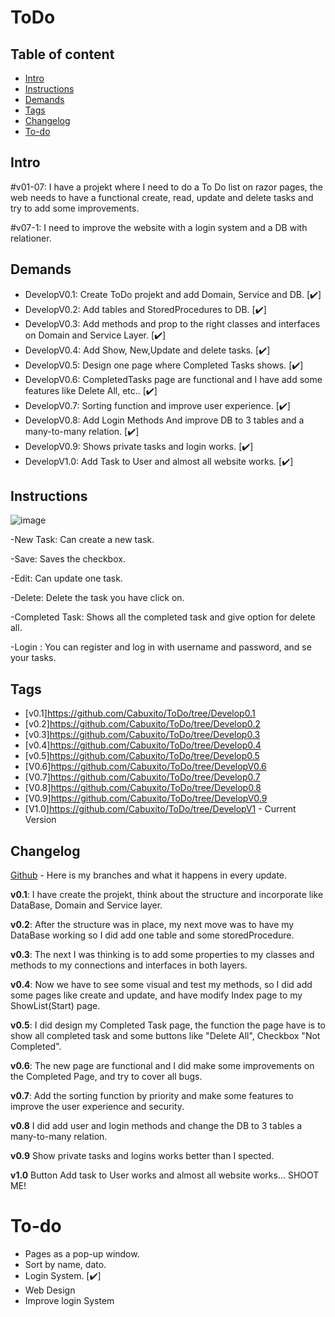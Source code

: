 # ToDo

## Table of content

* [Intro](#Intro)
* [Instructions](#Instructions)
* [Demands](#Demands)
* [Tags](#Tags)
* [Changelog](#Changelog)
* [To-do](#To-do)


## Intro

#v01-07:
I have a projekt where I need to do a To Do list on razor pages, the web needs to have a functional create, read, update and delete tasks and try to add some
improvements.

#v07-1:
I need to improve the website with a login system and a DB with relationer.

## Demands 

<ul>
  <li> DevelopV0.1: Create ToDo projekt and add Domain, Service and DB. [✔️]</li> 
  <li> DevelopV0.2: Add tables and StoredProcedures to DB. [✔️]</li> 
  <li> DevelopV0.3: Add methods and prop to the right classes and interfaces on Domain and Service Layer. [✔️]</li>
  <li> DevelopV0.4: Add Show, New,Update and delete tasks. [✔️]</li>
  <li> DevelopV0.5: Design one page where Completed Tasks shows. [✔️]</li>
  <li> DevelopV0.6: CompletedTasks page are functional and I have add some features like Delete All, etc.. [✔️]</li>
  <li> DevelopV0.7: Sorting function and improve user experience. [✔️]</li>
  <li> DevelopV0.8: Add Login Methods And improve DB to 3 tables and a many-to-many relation. [✔️]</li>
  <li> DevelopV0.9: Shows private tasks and login works. [✔️]</li>
  <li> DevelopV1.0: Add Task to User and almost all website works. [✔️]</li>
</ul>

## Instructions

![image](https://user-images.githubusercontent.com/89253662/194400237-6972b8f8-a585-43f3-b48f-e0422ee08d68.png)

-New Task: Can create a new task.

-Save: Saves the checkbox.

-Edit: Can update one task.

-Delete: Delete the task you have click on.

-Completed Task: Shows all the completed task and give option for delete all.

-Login : You can register and log in with username and password, and se your tasks.

## Tags

* [v0.1]https://github.com/Cabuxito/ToDo/tree/Develop0.1
* [v0.2]https://github.com/Cabuxito/ToDo/tree/Develop0.2
* [v0.3]https://github.com/Cabuxito/ToDo/tree/Develop0.3
* [v0.4]https://github.com/Cabuxito/ToDo/tree/Develop0.4
* [v0.5]https://github.com/Cabuxito/ToDo/tree/Develop0.5 
* [V0.6]https://github.com/Cabuxito/ToDo/tree/DevelopV0.6
* [V0.7]https://github.com/Cabuxito/ToDo/tree/Develop0.7
* [V0.8]https://github.com/Cabuxito/ToDo/tree/Develop0.8
* [V0.9]https://github.com/Cabuxito/ToDo/tree/DevelopV0.9
* [V1.0]https://github.com/Cabuxito/ToDo/tree/DevelopV1 - Current Version

## Changelog

[Github](https://github.com/Cabuxito/ToDo/branches) - Here is my branches and what it happens in every update.

**v0.1**:
I have create the projekt, think about the structure and incorporate like DataBase, Domain and Service layer.

**v0.2**:
After the structure was in place, my next move was to have my DataBase working so I did add one table and some storedProcedure.

**v0.3**: 
The next I was thinking is to add some properties to my classes and methods to my connections and interfaces in both layers.

**v0.4**:
Now we have to see some visual and test my methods, so I did add some pages like create and update, and have modify Index page to my ShowList(Start) page.

**v0.5**:
I did design my Completed Task page, the function the page have is to show all completed task and some buttons like "Delete All", Checkbox "Not Completed".

**v0.6**:
The new page are functional and I did make some improvements on the Completed Page, and try to cover all bugs.

**v0.7**:
Add the sorting function by priority and make some features to improve the user experience and security.

**v0.8**
I did add user and login methods and change the DB to 3 tables a many-to-many relation.

**v0.9**
Show private tasks and logins works better than I spected.

**v1.0**
Button Add task to User works and almost all website works... SHOOT ME!


# To-do
* Pages as a pop-up window.
* Sort by name, dato.
* Login System. [✔️]
* Web Design
* Improve login System
